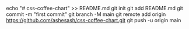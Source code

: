 echo "# css-coffee-chart" >> README.md
  git init
  git add README.md
  git commit -m "first commit"
  git branch -M main
  git remote add origin https://github.com/ashesash/css-coffee-chart.git
  git push -u origin main